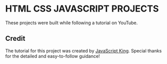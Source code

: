 # HTML CSS JAVASCRIPT PROJECTS
These projects were built while following a tutorial on YouTube.

## Credit
The tutorial for this project was created by [JavaScript King](https://www.youtube.com/@JavaScriptKing). Special thanks for the detailed and easy-to-follow guidance!
